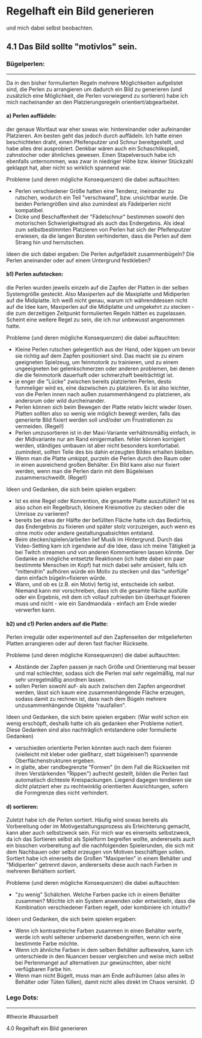 Regelhaft ein Bild generieren
=============================

und mich dabei selbst beobachten. 

## 4.1 Das Bild sollte "motivlos" sein.

### Bügelperlen:
------------

Da in den bisher formulierten Regeln mehrere Möglichkeiten aufgelistet sind, die Perlen zu arrangieren um dadurch ein Bild zu generieren (und zusätzlich eine Möglichkeit, die Perlen vorwiegend zu sortieren) habe ich mich nacheinander an den Platzierungsregeln orientiert/abgearbeitet.

#### a) Perlen auffädeln:
der genaue Wortlaut war eher sowas wie: hintereinander oder aufeinander Platzieren. Am besten geht das jedoch durch auffädeln. Ich hatte einen beschichteten draht, einen Pfeifenputzer und Schnur bereitgestellt, und habe alles drei ausprobiert. Denkbar wären auch ein Schaschlikspieß, zahnstocher oder ähnliches gewesen.
Einen Stapelversuch habe ich ebenfalls unternommen, was zwar in niedriger Höhe bzw. kleiner Stückzahl geklappt hat, aber nicht so wirklich spannend war.

Probleme (und deren mögliche Konsequenzen) die dabei auftauchten:
- Perlen verschiedener Größe hatten eine Tendenz, ineinander zu rutschen, wodurch ein Teil "verschwand", bzw. unsichtbar wurde. Die beiden Perlengrößen sind also zumindest als Fädelperlen nicht kompatibel.
- Dicke und Beschaffenheit der "Fädelschnur" bestimmen sowohl den motorischen Schwierigkeitsgrad als auch das Endergebnis. Als ideal zum selbstbestimmten Platzieren von Perlen hat sich der Pfeifenputzer erwiesen, da die langen Borsten verhinderten, dass die Perlen auf dem Strang hin und herrutschen.

Ideen die sich dabei ergaben: 
Die Perlen aufgefädelt zusammenbügeln?
Die Perlen aneinander oder auf einem Untergrund festkleben?

#### b1) Perlen aufstecken:
die Perlen wurden jeweils einzeln auf die Zapfen der Platten in der selben Systemgröße gesteckt. Also Maxiperlen auf die Maxiplatte und Midiperlen auf die Midiplatte. Ich weiß nicht genau, warum ich währenddessen nicht auf die Idee kam, Maxiperlen auf die Midiplatte und umgekehrt zu stecken - die zum derzeitigen Zeitpunkt formulierten Regeln hätten es zugelassen. Scheint eine weitere Regel zu sein, die ich nur unbewusst angenommen hatte. 

Probleme (und deren mögliche Konsequenzen) die dabei auftauchten:
- Kleine Perlen rutschen gelegentlich aus der Hand, oder kippen um bevor sie richtig auf dem Zapfen positioniert sind. Das macht sie zu einem geeigneten Spielzeug, um feinmotorik zu trainieren, und zu einem ungeeigneten bei gelenkschmerzen oder anderen problemen, bei denen die die feinmotorik dauerhaft oder schmerzhaft beeiträchtigt ist.
- je enger die "Lücke" zwischen bereits platzierten Perlen, desto fummeliger wird es, eine dazwischen zu platzieren. Es ist also leichter, von die Perlen innen nach außen zusammenhängend zu platzieren, als andersrum oder wild durcheinander. 
- Perlen können sich beim Bewegen der Platte relativ leicht wieder lösen. Platten sollten also so wenig wie möglich bewegt werden, falls das generierte Bild fixiert werden soll und/oder um Frustrationen zu vermeiden. (Regel!)
- Perlen umzusortieren ist in der Maxi-Variante verhältnismäßig einfach, in der Midivariante nur am Rand einigermaßen. fehler können korrigiert werden, ständiges umbauen ist aber nicht besonders komfortabel. zumindest, sollten Teile des bis dahin erzeugten Bildes erhalten bleiben.
- Wenn man die Platte umkippt, purzeln die Perlen durch den Raum oder in einen ausreichend großen Behälter. Ein Bild kann also nur fixiert werden, wenn man die Perlen darin mit dem Bügeleisen zusammenschweißt. (Regel!)

Ideen und Gedanken, die sich beim spielen ergaben:
- Ist es eine Regel oder Konvention, die gesamte Platte auszufüllen? Ist es also schon ein Regelbruch, kleinere Kreismotive zu stecken oder die Umrisse zu variieren?
- bereits bei etwa der Hälfte der befüllten Fläche hatte ich das Bedürfnis, das Endergebnis zu fixieren und später stolz vorzuzeigen, auch wenn es ohne motiv oder andere gestaltungsabsichten entstand. 
- Beim stecken/spielen/arbeiten lief Musik im Hintergrund. Durch das Video-Setting kam ich irgendwie auf die Idee, dass ich meine Tätigkeit ja bei Twitch streamen und von anderen Kommentieren lassen könnte. Der Gedanke an mögliche entsetzte Reaktionen (ich hatte dabei ein paar bestimmte Menschen im Kopf) hat mich dabei sehr amüsiert, falls ich "mittendrin" aufhören würde ein Motiv zu stecken und das "unfertige" dann einfach bügeln=fixieren würde.
- Wann, und ob es (z.B. ein Motiv) fertig ist, entscheide ich selbst. Niemand kann mir vorschreiben, dass ich die gesamte fläche ausfülle oder ein Ergebnis, mit dem ich vollauf zufrieden bin überhaupt fixieren muss und nicht - wie ein Sandmandala - einfach am Ende wieder verwerfen kann.

#### b2) und c1) Perlen anders auf die Platte:
Perlen irregulär oder experimentell auf den Zapfenseiten der mitgelieferten Platten arrangieren oder auf deren fast flacher Rückseite.

Probleme (und deren mögliche Konsequenzen) die dabei auftauchten:
- Abstände der Zapfen passen je nach Größe und Orientierung mal besser und mal schlechter, sodass sich die Perlen mal sehr regelmäßig, mal nur sehr unregelmäßig anordnen lassen.
- sollen Perlen sowohl auf- als auch zwischen den Zapfen angeordnet werden, lässt sich kaum eine zusammenhängende Fläche erzeugen, sodass damit zu rechnen ist, dass nach dem Bügeln mehrere unzusammenhängende Objekte "rausfallen".

Ideen und Gedanken, die sich beim spielen ergaben:
(War wohl schon ein wenig erschöpft, deshalb hatte ich als gedanken eher Probleme notiert. Diese Gedanken sind also nachträglich entstandene oder formulierte Gedanken)
- verschieden orientierte Perlen könnten auch nach dem fixieren (vielleicht mit kleber oder gießharz, statt bügeleisen?) spannende Oberflächenstrukturen ergeben.
- in glatte, aber randbegrenzte "Formen" (in dem Fall die Rückseiten mit ihren Verstärkenden "Rippen") aufrecht gestellt, bilden die Perlen fast automatisch dichteste Kreispackungen. 
Liegend dagegen tendieren sie dicht platziert eher zu rechtwinklig orientierten Ausrichtungen, sofern die Formgrenze dies nicht verhindert.

#### d) sortieren:
Zuletzt habe ich die Perlen sortiert. Häufig wird sowas bereits als Vorbereitung oder im Motivgestaltungsprozess als Erleichterung gemacht, kann aber auch selbstzweck sein. Für mich war es einerseits selbstzweck, da ich das Sortieren selbst als Spielform begreifen wollte, andererseits auch ein bisschen vorbereitung auf die nachfolgenden Spielerunden, die sich mit dem Nachbauen oder selbst erzeugen von Motiven beschäftigen sollen.
Sortiert habe ich einerseits die Großen "Maxiperlen" in einem Behälter und "Midiperlen" getrennt davon, andererseits diese auch nach Farben in mehreren Behältern sortiert.

Probleme (und deren mögliche Konsequenzen) die dabei auftauchten:
- "zu wenig" Schälchen. Welche Farben packe ich in einem Behälter zusammen? Möchte ich ein System anwenden oder entwickeln, dass die Kombination verschiedener Farben regelt, oder kombiniere ich intuitiv?

Ideen und Gedanken, die sich beim spielen ergaben:
- Wenn ich kontrastreiche Farben zusammen in einen Behälter werfe, werde ich wohl seltener unbemerkt danebengreifen, wenn ich eine bestimmte Farbe möchte.
- Wenn ich ähnliche Farben in dem selben Behälter aufbewahre, kann ich unterschiede in den Nuancen besser vergleichen und weise mich selbst bei Perlenmangel auf alternativen zur gewünschten, aber nicht verfügbaren Farbe hin.
- Wenn man nicht Bügelt, muss man am Ende aufräumen (also alles in Behälter oder Tüten füllen), damit nicht alles direkt im Chaos versinkt. :D

### Lego Dots:
-----------


#theorie #hausarbeit 

4.0 Regelhaft ein Bild generieren